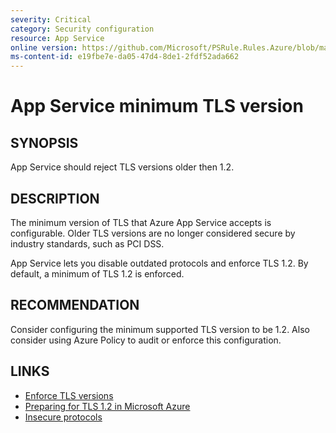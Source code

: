 ```yaml
---
severity: Critical
category: Security configuration
resource: App Service
online version: https://github.com/Microsoft/PSRule.Rules.Azure/blob/main/docs/rules/en/Azure.AppService.MinTLS.md
ms-content-id: e19fbe7e-da05-47d4-8de1-2fdf52ada662
---
```


# App Service minimum TLS version

## SYNOPSIS

App Service should reject TLS versions older then 1.2.

## DESCRIPTION

The minimum version of TLS that Azure App Service accepts is configurable.
Older TLS versions are no longer considered secure by industry standards, such as PCI DSS.

App Service lets you disable outdated protocols and enforce TLS 1.2.
By default, a minimum of TLS 1.2 is enforced.

## RECOMMENDATION

Consider configuring the minimum supported TLS version to be 1.2.
Also consider using Azure Policy to audit or enforce this configuration.

## LINKS

- [Enforce TLS versions](https://docs.microsoft.com/en-us/azure/app-service/configure-ssl-bindings#enforce-tls-versions)
- [Preparing for TLS 1.2 in Microsoft Azure](https://azure.microsoft.com/en-us/updates/azuretls12/)
- [Insecure protocols](https://docs.microsoft.com/en-us/Azure/app-service/overview-security#insecure-protocols-http-tls-10-ftp)
